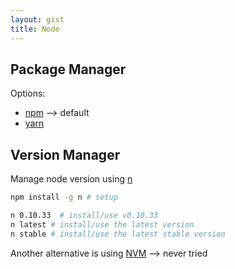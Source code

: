 ```yaml
---
layout: gist
title: Node
---
```


## Package Manager

Options: 
- [npm](https://www.npmjs.com/) --> default
- [yarn](https://yarnpkg.com/en/)


## Version Manager

Manage node version using [n](https://github.com/tj/n)
```sh
npm install -g n # setup

n 0.10.33  # install/use v0.10.33
n latest # install/use the latest version
n stable # install/use the latest stable version
``` 

Another alternative is using [NVM](https://github.com/creationix/nvm) --> never tried
